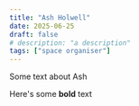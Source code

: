 ```yaml
---
title: "Ash Holwell"
date: 2025-06-25
draft: false
# description: "a description"
tags: ["space organiser"]
---
```


Some text about Ash

Here's some **bold** text

